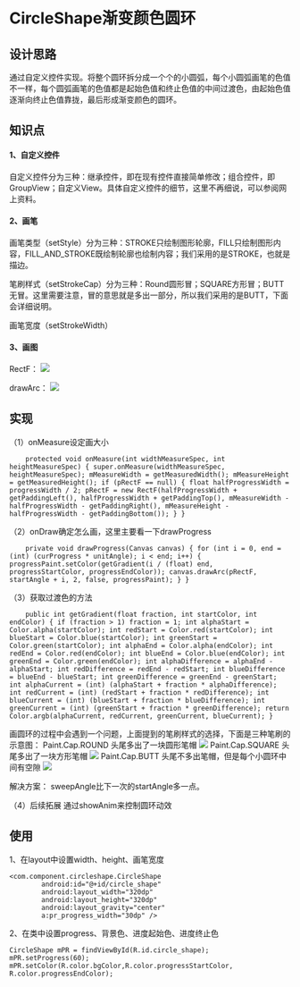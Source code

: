 # CircleShape渐变颜色圆环
## 设计思路
通过自定义控件实现。将整个圆环拆分成一个个的小圆弧，每个小圆弧画笔的色值不一样，每个圆弧画笔的色值都是起始色值和终止色值的中间过渡色，由起始色值逐渐向终止色值靠拢，最后形成渐变颜色的圆环。
## 知识点
#### 1、自定义控件
自定义控件分为三种：继承控件，即在现有控件直接简单修改；组合控件，即GroupView；自定义View。具体自定义控件的细节，这里不再细说，可以参阅网上资料。

#### 2、画笔
画笔类型（setStyle）分为三种：STROKE只绘制图形轮廓，FILL只绘制图形内容，FILL_AND_STROKE既绘制轮廓也绘制内容；我们采用的是STROKE，也就是描边。

笔刷样式（setStrokeCap）分为三种：Round圆形冒；SQUARE方形冒；BUTT无冒。这里需要注意，冒的意思就是多出一部分，所以我们采用的是BUTT，下面会详细说明。

画笔宽度（setStrokeWidth）

#### 3、画图
RectF：
![](https://git.xiaojukeji.com/tanlinsophia/CircleShape/raw/master/app/screenshots/Rect.jpg)

drawArc：
![](https://git.xiaojukeji.com/tanlinsophia/CircleShape/raw/master/app/screenshots/drawArc.jpg)

## 实现
（1）onMeasure设定画大小

`    protected void onMeasure(int widthMeasureSpec, int heightMeasureSpec) {
        super.onMeasure(widthMeasureSpec, heightMeasureSpec);
        mMeasureWidth = getMeasuredWidth();
        mMeasureHeight = getMeasuredHeight();
        if (pRectF == null) {
            float halfProgressWidth = progressWidth / 2;
            pRectF = new RectF(halfProgressWidth + getPaddingLeft(),
                    halfProgressWidth + getPaddingTop(),
                    mMeasureWidth - halfProgressWidth - getPaddingRight(),
                    mMeasureHeight - halfProgressWidth - getPaddingBottom());
        }
    }`

（2）onDraw确定怎么画，这里主要看一下drawProgress

`    private void drawProgress(Canvas canvas) {
        for (int i = 0, end = (int) (curProgress * unitAngle); i < end; i++) {
            progressPaint.setColor(getGradient(i / (float) end, progressStartColor, progressEndColor));
            canvas.drawArc(pRectF,
                    startAngle + i,
                    2,
                    false,
                    progressPaint);
        }
    }`
    
（3）获取过渡色的方法

`    public int getGradient(float fraction, int startColor, int endColor) {
        if (fraction > 1) fraction = 1;
        int alphaStart = Color.alpha(startColor);
        int redStart = Color.red(startColor);
        int blueStart = Color.blue(startColor);
        int greenStart = Color.green(startColor);
        int alphaEnd = Color.alpha(endColor);
        int redEnd = Color.red(endColor);
        int blueEnd = Color.blue(endColor);
        int greenEnd = Color.green(endColor);
        int alphaDifference = alphaEnd - alphaStart;
        int redDifference = redEnd - redStart;
        int blueDifference = blueEnd - blueStart;
        int greenDifference = greenEnd - greenStart;
        int alphaCurrent = (int) (alphaStart + fraction * alphaDifference);
        int redCurrent = (int) (redStart + fraction * redDifference);
        int blueCurrent = (int) (blueStart + fraction * blueDifference);
        int greenCurrent = (int) (greenStart + fraction * greenDifference);
        return Color.argb(alphaCurrent, redCurrent, greenCurrent, blueCurrent);
    }`
    
画圆环的过程中会遇到一个问题，上面提到的笔刷样式的选择，下面是三种笔刷的示意图：
Paint.Cap.ROUND 头尾多出了一块圆形笔帽
![](https://git.xiaojukeji.com/tanlinsophia/CircleShape/raw/master/app/screenshots/StrokeCap_Round.png)
Paint.Cap.SQUARE 头尾多出了一块方形笔帽
![](https://git.xiaojukeji.com/tanlinsophia/CircleShape/raw/master/app/screenshots/StrokeCap_SQUARE.png)
Paint.Cap.BUTT 头尾不多出笔帽，但是每个小圆环中间有空隙
![](https://git.xiaojukeji.com/tanlinsophia/CircleShape/raw/master/app/screenshots/StrokeCap_BUTT.png)

解决方案：
sweepAngle比下一次的startAngle多一点。

（4）后续拓展
通过showAnim来控制圆环动效

## 使用
1、在layout中设置width、height、画笔宽度

  
```
<com.component.circleshape.CircleShape
        android:id="@+id/circle_shape"
        android:layout_width="320dp"
        android:layout_height="320dp"
        android:layout_gravity="center"
        a:pr_progress_width="30dp" />
```

2、在类中设置progress、背景色、进度起始色、进度终止色

```        
CircleShape mPR = findViewById(R.id.circle_shape);
mPR.setProgress(60);
mPR.setColor(R.color.bgColor,R.color.progressStartColor, R.color.progressEndColor);
```

